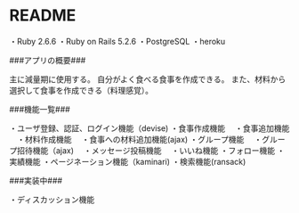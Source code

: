 # README

・Ruby 2.6.6
・Ruby on Rails 5.2.6
・PostgreSQL
・heroku

###アプリの概要###

主に減量期に使用する。
自分がよく食べる食事を作成できる。
また、材料から選択して食事を作成できる（料理感覚）。

###機能一覧###

・ユーザ登録、認証、ログイン機能（devise)
・食事作成機能
　・食事追加機能
　・材料作成機能
　・食事への材料追加機能(ajax)
・グループ機能
　・グループ招待機能（ajax)
　・メッセージ投稿機能
　・いいね機能
・フォロー機能
・実績機能
・ページネーション機能（kaminari)
・検索機能(ransack)


###実装中###

・ディスカッション機能




